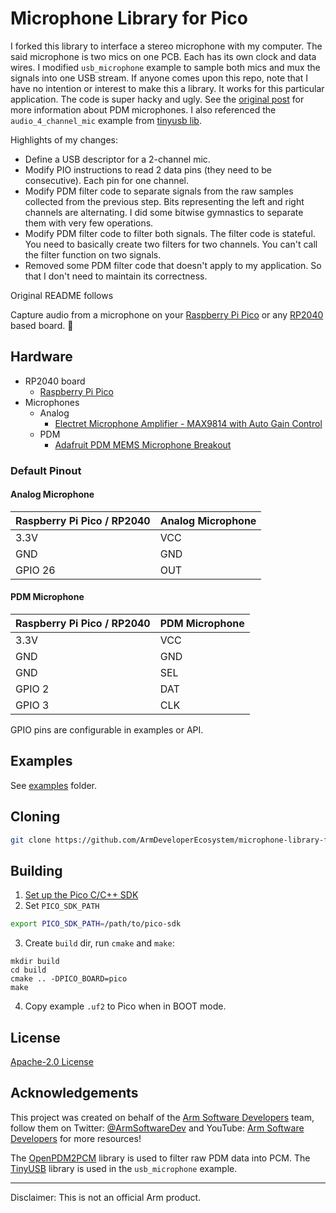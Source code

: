 # Microphone Library for Pico

I forked this library to interface a stereo microphone with my computer. The said microphone is two mics on one PCB. Each has its own clock and data wires. I modified `usb_microphone` example to sample both mics and mux the signals into one USB stream. If anyone comes upon this repo, note that I have no intention or interest to make this a library. It works for this particular application. The code is super hacky and ugly. See the [original post](https://www.hackster.io/sandeep-mistry/create-a-usb-microphone-with-the-raspberry-pi-pico-cc9bd5) for more information about PDM microphones. I also referenced the `audio_4_channel_mic` example from [tinyusb lib](https://github.com/hathach/tinyusb/tree/master/examples/device/audio_4_channel_mic/src).

Highlights of my changes:
* Define a USB descriptor for a 2-channel mic.
* Modify PIO instructions to read 2 data pins (they need to be consecutive). Each pin for one channel.
* Modify PDM filter code to separate signals from the raw samples collected from the previous step. Bits representing the left and right channels are alternating. I did some bitwise gymnastics to separate them with very few operations.
* Modify PDM filter code to filter both signals. The filter code is stateful. You need to basically create two filters for two channels. You can't call the filter function on two signals.
* Removed some PDM filter code that doesn't apply to my application. So that I don't need to maintain its correctness.

Original README follows

Capture audio from a microphone on your [Raspberry Pi Pico](https://www.raspberrypi.org/products/raspberry-pi-pico/) or any [RP2040](https://www.raspberrypi.org/products/rp2040/) based board. 🎤


## Hardware

 * RP2040 board
   * [Raspberry Pi Pico](https://www.raspberrypi.org/products/raspberry-pi-pico/)
 * Microphones
   * Analog
     * [Electret Microphone Amplifier - MAX9814 with Auto Gain Control](https://www.adafruit.com/product/1713) 
   * PDM
     * [Adafruit PDM MEMS Microphone Breakout](https://www.adafruit.com/product/3492)

### Default Pinout

#### Analog Microphone

| Raspberry Pi Pico / RP2040 | Analog Microphone |
| -------------------------- | ----------------- |
| 3.3V | VCC |
| GND | GND |
| GPIO 26 | OUT |

#### PDM Microphone

| Raspberry Pi Pico / RP2040 | PDM Microphone |
| -------------------------- | ----------------- |
| 3.3V | VCC |
| GND | GND |
| GND | SEL |
| GPIO 2 | DAT |
| GPIO 3 | CLK |

GPIO pins are configurable in examples or API.

## Examples

See [examples](examples/) folder.


## Cloning

```sh
git clone https://github.com/ArmDeveloperEcosystem/microphone-library-for-pico.git 
```

## Building

1. [Set up the Pico C/C++ SDK](https://datasheets.raspberrypi.org/pico/getting-started-with-pico.pdf)
2. Set `PICO_SDK_PATH`
```sh
export PICO_SDK_PATH=/path/to/pico-sdk
```
3. Create `build` dir, run `cmake` and `make`:
```
mkdir build
cd build
cmake .. -DPICO_BOARD=pico
make
```
4. Copy example `.uf2` to Pico when in BOOT mode.

## License

[Apache-2.0 License](LICENSE)

## Acknowledgements

This project was created on behalf of the [Arm Software Developers](https://developer.arm.com/) team, follow them on Twitter: [@ArmSoftwareDev](https://twitter.com/armsoftwaredev) and YouTube: [Arm Software Developers](https://www.youtube.com/channel/UCHUAckhCfRom2EHDGxwhfOg) for more resources!

The [OpenPDM2PCM](https://os.mbed.com/teams/ST/code/X_NUCLEO_CCA02M1//file/53f8b511f2a1/Middlewares/OpenPDM2PCM/) library is used to filter raw PDM data into PCM. The [TinyUSB](https://github.com/hathach/tinyusb) library is used in the `usb_microphone` example.

---

Disclaimer: This is not an official Arm product.
